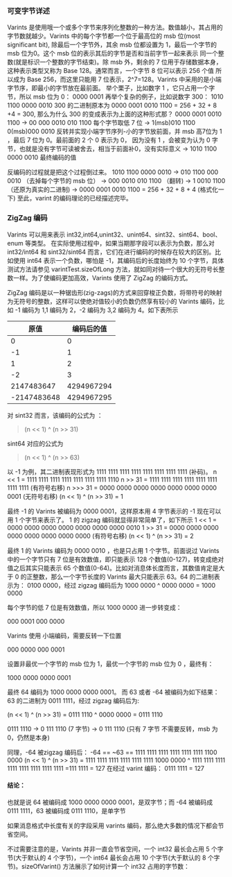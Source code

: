 ### 可变字节详述

Varints 是使用哦一个或多个字节来序列化整数的一种方法。数值越小，其占用的字节数就越少。Varints 中的每个字节都一个位于最高位的 msb 位(most
significant bit), 除最后一个字节外，其余 msb 位都设置为 1，最后一个字节的 msb 位为0。这个 msb 位的表示其后的字节是否和当前字节一起来表示
同一个整数(就是标识一个整数的字节结束)。除 msb 外，剩余的 7 位用于存储数据本身，这种表示类型又称为 Base 128。通常而言，一个字节 8 位可以表示 256 个值
所以成为 Base 256，而这里只能用 7 位表示，2^7=128。Varints 中采用的是小端字节序，即最小的字节放在最前面。
举个栗子，比如数字 1 ，它只占用一个字节，所以 msb 位为 0：
0000 0001
再举个复杂的例子，比如说数字 300：
1010 1100 0000 0010
300 的二进制原本为 0000 0001 0010 1100 = 256 + 32 + 8 +4 = 300, 那么为什么 300 的变成表示为上面的这种形式那？
0000 0001 0010 1100
-> 00 000 0010 010 1100 每个字节取低 7 位
-> 1(msb)010 1100 0(msb)000 0010   反转并实现小端字节序列-小的字节放前面，并 msb 高7位为 1 ，最后 7 位为 0。最前面的 2 个 0 表示为 0，
因为没有 1 ，会被变为认为 0 字节，也就是没有字节可读被舍去，相当于前面补0，没有实际意义
-> 1010 1100 0000 0010 最终编码的值

反编码的过程就是把这个过程倒过来。
1010 1100 0000 0010
-> 010 1100 000 0010 （去掉每个字节的 msb 位）
-> 000 0010 010 1100 （翻转)
-> 1 0010 1100 （还原为真实的二进制)
-> 0000 0001 0010 1100 = 256 + 32 + 8 + 4 (格式化一下)
至此，varint 的编码理论的已经描述完毕。

### ZigZag 编码 

Varints 可以用来表示 int32,int64,unint32、unint64、sint32、sint64、bool、enum 等类型。
在实际使用过程中，如果当期那字段可以表示为负数，那么对 int32/int64 和 sint32/sint64 而言，它们在进行编码的时候存在较大的区别。比如使用 int64 表示一个负数，哪怕是 -1，其编码后的长度始终为 10 个字节，具体测试方法请参见 varintTest.sizeOfLong 方法，就如同对待一个很大的无符号长整数一样。为了使编码更加高效，Varints 使用了 ZigZag 的编码方式。

ZigZag 编码是以一种锯齿形(zig-zags)的方式来回穿梭正负数，将带符号的映射为无符号的整数，这样可以使绝对值较小的负数仍然享有较小的 Varints 编码，比如 -1 编码为 1,1 编码为 2，-2 编码为 3,2 编码为 4。如下表所示

| 原值        | 编码后的值 |
| ----------- | ---------- |
| 0           | 0          |
| -1          | 1          |
| 1           | 2          |
| -2          | 3          |
| 2147483647  | 4294967294 |
| -2147483648 | 4294967295 |

对 sint32 而言，该编码的公式为 ：

> (n << 1) ^ (n >> 31)

sint64 对应的公式为 

> (n << 1) ^ (n >> 63)

以 -1 为例，其二进制表现形式为 1111 1111 1111 1111 1111 1111 1111 1111 (补码)。
n << 1   = 1111 1111 1111 1111 1111 1111 1111 1110
n >> 31  = 1111 1111 1111 1111 1111 1111 1111 1111 (有符号右移)
n >>> 31 = 0000 0000 0000 0000 0000 0000 0000 0001 (无符号右移)
(n << 1) ^ (n >> 31) = 1

最终 -1 的 Varints 被编码为 0000 0001，这样原本用 4 字节表示的 -1 现在可以用 1 个字节来表示了。
1 的 zigzag 编码就显得非常简单了，如下所示
1 << 1   = 0000 0000 0000 0000 0000 0000 0000 0010
1 >> 31  = 0000 0000 0000 0000 0000 0000 0000 0000 (有符号右移)
(n << 1) ^ (n >> 31) = 2

最终 1 的 Varints 编码为 0000 0010 ，也是只占用 1 个字节。前面说过 Varints 中的一个字节只有 7 位是有效数值，即只能表示 128 个数值(0-127)，转变成绝对值之后其实只能表示 65 个数值(0-64)。比如对消息体长度而言，其数值肯定是大于 0 的正整数，那么一个字节长度的 Varints 最大只能表示 63。64 的二进制表示为：
0100 0000，经过 zigzag 编码后为
1000 0000 ^ 0000 0000 = 1000 0000

每个字节的低 7 位是有效数值，所以 1000 0000 进一步转变成：

000 0001 000 0000

Varints 使用 小端编码，需要反转一下位置

000 0000 000 0001

设置非最优一个字节的 msb 位为 1，最优一个字节的 msb 位为 0 ，最终有：

1000 0000 0000 0001

最终 64 编码为 1000 0000 0000 0001。 而 63 或者 -64 被编码为如下结果：
63 的二进制为 0011 1111，经过 zigzag 编码后为:

(n << 1) ^ (n >> 31) = 0111 1110 ^ 0000 0000 = 0111 1110

0111 1110
-> 0 111 1110 (7 字节)
-> 0 111 1110 (只有 7 字节 不需要反转，msb 为0，仍然是本身)


同理，-64 被zigzag 编码后：
-64 == ~63 == 1111 1111 1111 1111 1111 1111 1100 0000
(n << 1) ^ (n >> 31) = 
1111 1111 1111 1111 1111 1111 1000 0000 ^ 1111 1111 1111 1111 1111 1111 1111 1111 =111 1111 = 127
在经过 varint 编码：
0111 1111 = 127

#### 结论：
也就是说 64 被编码成 1000 0000 0000 0001，是双字节；而 -64 被编码成 0111 1111，63 被编码成 0111 1110，是单字节

如果消息格式中长度有关的字段采用 varints 编码，那么绝大多数的情况下都会节省空间。

不过需要注意的是，Varints 并非一直会节省空间，一个 int32 最长会占用 5 个字节(大于默认的 4 个字节)，一个 int64 最长会占用 10 个字节(大于默认的 8 个字节)。sizeOfVarint() 方法展示了如何计算一个 int32 占用的字节数：
